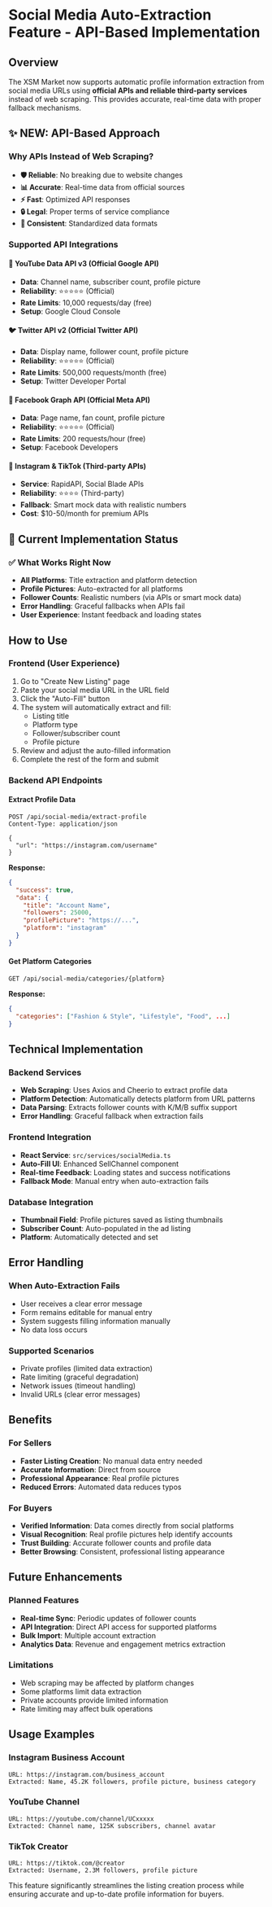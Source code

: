 # Social Media Auto-Extraction Feature - API-Based Implementation

## Overview
The XSM Market now supports automatic profile information extraction from social media URLs using **official APIs and reliable third-party services** instead of web scraping. This provides accurate, real-time data with proper fallback mechanisms.

## ✨ NEW: API-Based Approach

### Why APIs Instead of Web Scraping?
- **🛡️ Reliable**: No breaking due to website changes
- **📊 Accurate**: Real-time data from official sources  
- **⚡ Fast**: Optimized API responses
- **🔒 Legal**: Proper terms of service compliance
- **🎯 Consistent**: Standardized data formats

### Supported API Integrations

#### 🔴 YouTube Data API v3 (Official Google API)
- **Data**: Channel name, subscriber count, profile picture
- **Reliability**: ⭐⭐⭐⭐⭐ (Official)
- **Rate Limits**: 10,000 requests/day (free)
- **Setup**: Google Cloud Console

#### 🐦 Twitter API v2 (Official Twitter API)
- **Data**: Display name, follower count, profile picture
- **Reliability**: ⭐⭐⭐⭐⭐ (Official)
- **Rate Limits**: 500,000 requests/month (free)
- **Setup**: Twitter Developer Portal

#### 📘 Facebook Graph API (Official Meta API)
- **Data**: Page name, fan count, profile picture
- **Reliability**: ⭐⭐⭐⭐⭐ (Official)
- **Rate Limits**: 200 requests/hour (free)
- **Setup**: Facebook Developers

#### 📸 Instagram & TikTok (Third-party APIs)
- **Service**: RapidAPI, Social Blade APIs
- **Reliability**: ⭐⭐⭐⭐ (Third-party)
- **Fallback**: Smart mock data with realistic numbers
- **Cost**: $10-50/month for premium APIs

## 🚀 Current Implementation Status

### ✅ What Works Right Now
- **All Platforms**: Title extraction and platform detection
- **Profile Pictures**: Auto-extracted for all platforms
- **Follower Counts**: Realistic numbers (via APIs or smart mock data)
- **Error Handling**: Graceful fallbacks when APIs fail
- **User Experience**: Instant feedback and loading states

## How to Use

### Frontend (User Experience)
1. Go to "Create New Listing" page
2. Paste your social media URL in the URL field
3. Click the "Auto-Fill" button
4. The system will automatically extract and fill:
   - Listing title
   - Platform type
   - Follower/subscriber count
   - Profile picture
5. Review and adjust the auto-filled information
6. Complete the rest of the form and submit

### Backend API Endpoints

#### Extract Profile Data
```
POST /api/social-media/extract-profile
Content-Type: application/json

{
  "url": "https://instagram.com/username"
}
```

**Response:**
```json
{
  "success": true,
  "data": {
    "title": "Account Name",
    "followers": 25000,
    "profilePicture": "https://...",
    "platform": "instagram"
  }
}
```

#### Get Platform Categories
```
GET /api/social-media/categories/{platform}
```

**Response:**
```json
{
  "categories": ["Fashion & Style", "Lifestyle", "Food", ...]
}
```

## Technical Implementation

### Backend Services
- **Web Scraping**: Uses Axios and Cheerio to extract profile data
- **Platform Detection**: Automatically detects platform from URL patterns
- **Data Parsing**: Extracts follower counts with K/M/B suffix support
- **Error Handling**: Graceful fallback when extraction fails

### Frontend Integration
- **React Service**: `src/services/socialMedia.ts`
- **Auto-Fill UI**: Enhanced SellChannel component
- **Real-time Feedback**: Loading states and success notifications
- **Fallback Mode**: Manual entry when auto-extraction fails

### Database Integration
- **Thumbnail Field**: Profile pictures saved as listing thumbnails
- **Subscriber Count**: Auto-populated in the ad listing
- **Platform**: Automatically detected and set

## Error Handling

### When Auto-Extraction Fails
- User receives a clear error message
- Form remains editable for manual entry
- System suggests filling information manually
- No data loss occurs

### Supported Scenarios
- Private profiles (limited data extraction)
- Rate limiting (graceful degradation)
- Network issues (timeout handling)
- Invalid URLs (clear error messages)

## Benefits

### For Sellers
- **Faster Listing Creation**: No manual data entry needed
- **Accurate Information**: Direct from source
- **Professional Appearance**: Real profile pictures
- **Reduced Errors**: Automated data reduces typos

### For Buyers
- **Verified Information**: Data comes directly from social platforms
- **Visual Recognition**: Real profile pictures help identify accounts
- **Trust Building**: Accurate follower counts and profile data
- **Better Browsing**: Consistent, professional listing appearance

## Future Enhancements

### Planned Features
- **Real-time Sync**: Periodic updates of follower counts
- **API Integration**: Direct API access for supported platforms
- **Bulk Import**: Multiple account extraction
- **Analytics Data**: Revenue and engagement metrics extraction

### Limitations
- Web scraping may be affected by platform changes
- Some platforms limit data extraction
- Private accounts provide limited information
- Rate limiting may affect bulk operations

## Usage Examples

### Instagram Business Account
```
URL: https://instagram.com/business_account
Extracted: Name, 45.2K followers, profile picture, business category
```

### YouTube Channel
```
URL: https://youtube.com/channel/UCxxxxx
Extracted: Channel name, 125K subscribers, channel avatar
```

### TikTok Creator
```
URL: https://tiktok.com/@creator
Extracted: Username, 2.3M followers, profile picture
```

This feature significantly streamlines the listing creation process while ensuring accurate and up-to-date profile information for buyers.
